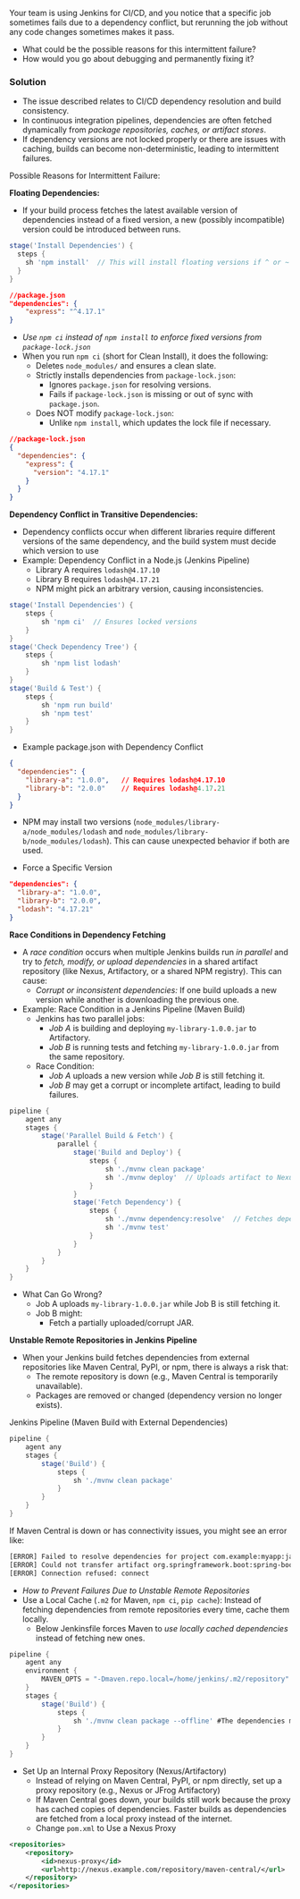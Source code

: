 Your team is using Jenkins for CI/CD, and you notice that a specific job sometimes fails due to a dependency conflict, but rerunning the job without any code changes sometimes makes it pass.
- What could be the possible reasons for this intermittent failure?
- How would you go about debugging and permanently fixing it?

### Solution ###
- The issue described relates to CI/CD dependency resolution and build consistency.
- In continuous integration pipelines, dependencies are often fetched dynamically from *package repositories, caches, or artifact stores*.
- If dependency versions are not locked properly or there are issues with caching, builds can become non-deterministic, leading to intermittent failures.

Possible Reasons for Intermittent Failure:

**Floating Dependencies:**
- If your build process fetches the latest available version of dependencies instead of a fixed version, a new (possibly incompatible) version could be introduced between runs.
```groovy
stage('Install Dependencies') {
  steps {
    sh 'npm install'  // This will install floating versions if ^ or ~ is used in package.json
  }
}
```
```json
//package.json
"dependencies": {
    "express": "^4.17.1"
}
```
- *Use `npm ci` instead of `npm install` to enforce fixed versions from `package-lock.json`*
- When you run `npm ci` (short for Clean Install), it does the following:
  - Deletes `node_modules/` and ensures a clean slate.
  - Strictly installs dependencies from `package-lock.json`:
    - Ignores `package.json` for resolving versions.
    - Fails if `package-lock.json` is missing or out of sync with `package.json`.
  - Does NOT modify `package-lock.json`:
    - Unlike `npm install`, which updates the lock file if necessary.
```json
//package-lock.json
{
  "dependencies": {
    "express": {
      "version": "4.17.1"
    }
  }
}
```

**Dependency Conflict in Transitive Dependencies:**
- Dependency conflicts occur when different libraries require different versions of the same dependency, and the build system must decide which version to use
- Example: Dependency Conflict in a Node.js (Jenkins Pipeline)
  - Library A requires `lodash@4.17.10`
  - Library B requires `lodash@4.17.21`
  - NPM might pick an arbitrary version, causing inconsistencies.
```groovy
stage('Install Dependencies') {
    steps {
        sh 'npm ci'  // Ensures locked versions
    }
}
stage('Check Dependency Tree') {
    steps {
        sh 'npm list lodash'
    }
}
stage('Build & Test') {
    steps {
        sh 'npm run build'
        sh 'npm test'
    }
}
```
- Example package.json with Dependency Conflict
```json
{
  "dependencies": {
    "library-a": "1.0.0",   // Requires lodash@4.17.10
    "library-b": "2.0.0"    // Requires lodash@4.17.21
  }
}
```
- NPM may install two versions (`node_modules/library-a/node_modules/lodash` and `node_modules/library-b/node_modules/lodash`). This can cause unexpected behavior if both are used.

- Force a Specific Version
```json
"dependencies": {
  "library-a": "1.0.0",
  "library-b": "2.0.0",
  "lodash": "4.17.21"
}
```

**Race Conditions in Dependency Fetching**
- A *race condition* occurs when multiple Jenkins builds run *in parallel* and try to *fetch, modify, or upload dependencies* in a shared artifact repository (like Nexus, Artifactory, or a shared NPM registry). This can cause:
  - *Corrupt or inconsistent dependencies:* If one build uploads a new version while another is downloading the previous one.
- Example: Race Condition in a Jenkins Pipeline (Maven Build)
  - Jenkins has two parallel jobs:
    - *Job A* is building and deploying `my-library-1.0.0.jar` to Artifactory.
    - *Job B* is running tests and fetching `my-library-1.0.0.jar` from the same repository.
  - Race Condition:
    - *Job A* uploads a new version while *Job B* is still fetching it.
    - *Job B* may get a corrupt or incomplete artifact, leading to build failures.
```groovy
pipeline {
    agent any
    stages {
        stage('Parallel Build & Fetch') {
            parallel {
                stage('Build and Deploy') {
                    steps {
                        sh './mvnw clean package'
                        sh './mvnw deploy'  // Uploads artifact to Nexus/Artifactory
                    }
                }
                stage('Fetch Dependency') {
                    steps {
                        sh './mvnw dependency:resolve'  // Fetches dependencies
                        sh './mvnw test'
                    }
                }
            }
        }
    }
}
```
- What Can Go Wrong?
  - Job A uploads `my-library-1.0.0.jar` while Job B is still fetching it.
  - Job B might:
    - Fetch a partially uploaded/corrupt JAR.
   
**Unstable Remote Repositories in Jenkins Pipeline**
- When your Jenkins build fetches dependencies from external repositories like Maven Central, PyPI, or npm, there is always a risk that:
  - The remote repository is down (e.g., Maven Central is temporarily unavailable).
  - Packages are removed or changed (dependency version no longer exists).

Jenkins Pipeline (Maven Build with External Dependencies)
```groovy
pipeline {
    agent any
    stages {
        stage('Build') {
            steps {
                sh './mvnw clean package'
            }
        }
    }
}
```
If Maven Central is down or has connectivity issues, you might see an error like:
```bash
[ERROR] Failed to resolve dependencies for project com.example:myapp:jar:1.0
[ERROR] Could not transfer artifact org.springframework.boot:spring-boot-starter:jar:2.7.0
[ERROR] Connection refused: connect
```

- *How to Prevent Failures Due to Unstable Remote Repositories*
- Use a Local Cache (`.m2` for Maven, `npm ci`, `pip cache`): Instead of fetching dependencies from remote repositories every time, cache them locally.
  - Below Jenkinsfile  forces Maven to *use locally cached dependencies* instead of fetching new ones.
```groovy
pipeline {
    agent any
    environment {
        MAVEN_OPTS = "-Dmaven.repo.local=/home/jenkins/.m2/repository"
    }
    stages {
        stage('Build') {
            steps {
                sh './mvnw clean package --offline' #The dependencies must have been downloaded at least once before using --offline.
            }
        }
    }
}
```

- Set Up an Internal Proxy Repository (Nexus/Artifactory)
  - Instead of relying on Maven Central, PyPI, or npm directly, set up a proxy repository (e.g., Nexus or JFrog Artifactory)
  - If Maven Central goes down, your builds still work because the proxy has cached copies of dependencies. Faster builds as dependencies are fetched from a local proxy instead of the internet.
  - Change `pom.xml` to Use a Nexus Proxy
```xml
<repositories>
    <repository>
        <id>nexus-proxy</id>
        <url>http://nexus.example.com/repository/maven-central/</url>
    </repository>
</repositories>
```

